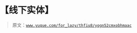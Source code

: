 # 【线下实体】

> 原文：[`www.yuque.com/for_lazy/thfiu8/yogn52cmxobhmaac`](https://www.yuque.com/for_lazy/thfiu8/yogn52cmxobhmaac)



